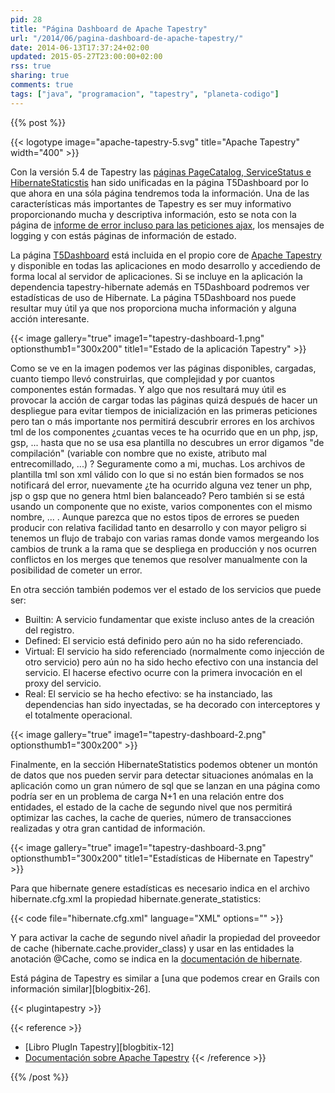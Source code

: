 ```yaml
---
pid: 28
title: "Página Dashboard de Apache Tapestry"
url: "/2014/06/pagina-dashboard-de-apache-tapestry/"
date: 2014-06-13T17:37:24+02:00
updated: 2015-05-27T23:00:00+02:00
rss: true
sharing: true
comments: true
tags: ["java", "programacion", "tapestry", "planeta-codigo"]
---
```


{{% post %}}

{{< logotype image="apache-tapestry-5.svg" title="Apache Tapestry" width="400" >}}

Con la versión 5.4 de Tapestry las [páginas PageCatalog, ServiceStatus e HibernateStaticstis](https://elblogdepicodev.blogspot.com.es/2012/08/paginas-pagecatalog-servicestatus-e.html) han sido unificadas en la página T5Dashboard por lo que ahora en una sóla página tendremos toda la información. Una de las características más importantes de Tapestry es ser muy informativo proporcionando mucha y descriptiva información, esto se nota con la página de [informe de error incluso para las peticiones ajax](https://elblogdepicodev.blogspot.com.es/2013/07/personalizar-la-pagina-de-informe-de-error.html), los mensajes de logging y con estás páginas de información de estado.

La página [T5Dashboard](http://tapestry.apache.org/5.4/apidocs/org/apache/tapestry5/corelib/pages/T5Dashboard.html) está incluida en el propio core de [Apache Tapestry](http://tapestry.apache.org/) y disponible en todas las aplicaciones en modo desarrollo y accediendo de forma local al servidor de aplicaciones. Si se incluye en la aplicación la dependencia tapestry-hibernate además en T5Dashboard podremos ver estadísticas de uso de Hibernate. La página T5Dashboard nos puede resultar muy útil ya que nos proporciona mucha información y alguna acción interesante.

{{< image
    gallery="true"
    image1="tapestry-dashboard-1.png" optionsthumb1="300x200" title1="Estado de la aplicación Tapestry" >}}

Como se ve en la imagen podemos ver las páginas disponibles, cargadas, cuanto tiempo llevó construirlas, que complejidad y por cuantos componentes están formadas. Y algo que nos resultará muy útil es provocar la acción de cargar todas las páginas quizá después de hacer un despliegue para evitar tiempos de inicialización en las primeras peticiones pero tan o más importante nos permitirá descubrir errores en los archivos tml de los componentes ¿cuantas veces te ha ocurrido que en un php, jsp, gsp, ... hasta que no se usa esa plantilla no descubres un error digamos "de compilación" (variable con nombre que no existe, atributo mal entrecomillado, ...) ? Seguramente como a mi, muchas. Los archivos de plantilla tml son xml válido con lo que si no están bien formados se nos notificará del error, nuevamente ¿te ha ocurrido alguna vez tener un php, jsp o gsp que no genera html bien balanceado? Pero también si se está usando un componente que no existe, varios componentes con el mismo nombre, ... . Aunque parezca que no estos tipos de errores se pueden producir con relativa facilidad tanto en desarrollo y con mayor peligro si tenemos un flujo de trabajo con varias ramas donde vamos mergeando los cambios de trunk a la rama que se despliega en producción y nos ocurren conflictos en los merges que tenemos que resolver manualmente con la posibilidad de cometer un error.

En otra sección también podemos ver el estado de los servicios que puede ser:

* Builtin: A servicio fundamentar que existe incluso antes de la creación del registro.
* Defined: El servicio está definido pero aún no ha sido referenciado.
* Virtual: El servicio ha sido referenciado (normalmente como injección de otro servicio) pero aún no ha sido hecho efectivo con una instancia del servicio. El hacerse efectivo ocurre con la primera invocación en el proxy del servicio.
* Real: El servicio se ha hecho efectivo: se ha instanciado, las dependencias han sido inyectadas, se ha decorado con interceptores y el totalmente operacional.

{{< image
    gallery="true"
    image1="tapestry-dashboard-2.png" optionsthumb1="300x200" >}}

Finalmente, en la sección HibernateStatistics podemos obtener un montón de datos que nos pueden servir para detectar situaciones anómalas en la aplicación como un gran número de sql que se lanzan en una página como podría ser en un problema de carga N+1 en una relación entre dos entidades, el estado de la cache de segundo nivel que nos permitirá optimizar las caches, la cache de queries, número de transacciones realizadas y otra gran cantidad de información.

{{< image
    gallery="true"
    image1="tapestry-dashboard-3.png" optionsthumb1="300x200" title1="Estadísticas de Hibernate en Tapestry" >}}

Para que hibernate genere estadísticas es necesario indica en el archivo hibernate.cfg.xml la propiedad hibernate.generate_statistics:

{{< code file="hibernate.cfg.xml" language="XML" options="" >}}

Y para activar la cache de segundo nivel añadir la propiedad del proveedor de cache (hibernate.cache.provider_class) y usar en las entidades la anotación @Cache, como se indica en la [documentación de hibernate](https://docs.jboss.org/hibernate/orm/4.3/devguide/en-US/html/ch06.html).

Está página de Tapestry es similar a [una que podemos crear en Grails con información similar][blogbitix-26].

{{< plugintapestry >}}

{{< reference >}}
* [Libro PlugIn Tapestry][blogbitix-12]
* [Documentación sobre Apache Tapestry](https://elblogdepicodev.blogspot.com.es/2010/05/documentacion-sobre-apache-tapestry.html)
{{< /reference >}}

{{% /post %}}
